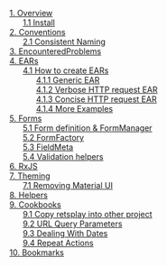 [1. Overview](/madog/Overview/readme.md#overview)<br>
&nbsp;&nbsp;&nbsp;&nbsp;&nbsp;&nbsp;[1.1 Install](/madog/Overview/readme.md#install)<br>
[2. Conventions](/madog/Conventions/readme.md#conventions)<br>
&nbsp;&nbsp;&nbsp;&nbsp;&nbsp;&nbsp;[2.1 Consistent Naming](/madog/Conventions/readme.md#consistent-naming)<br>
[3. EncounteredProblems](/madog/EncounteredProblems/readme.md#encounteredproblems)<br>
[4. EARs](/madog/EARs/readme.md#ears)<br>
&nbsp;&nbsp;&nbsp;&nbsp;&nbsp;&nbsp;[4.1 How to create EARs](/madog/EARs/readme.md#how-to-create-ears)<br>
&nbsp;&nbsp;&nbsp;&nbsp;&nbsp;&nbsp;&nbsp;&nbsp;&nbsp;&nbsp;&nbsp;&nbsp;[4.1.1 Generic EAR](/madog/EARs/readme.md#generic-ear)<br>
&nbsp;&nbsp;&nbsp;&nbsp;&nbsp;&nbsp;&nbsp;&nbsp;&nbsp;&nbsp;&nbsp;&nbsp;[4.1.2 Verbose HTTP request EAR](/madog/EARs/readme.md#verbose-http-request-ear)<br>
&nbsp;&nbsp;&nbsp;&nbsp;&nbsp;&nbsp;&nbsp;&nbsp;&nbsp;&nbsp;&nbsp;&nbsp;[4.1.3 Concise HTTP request EAR](/madog/EARs/readme.md#concise-http-request-ear)<br>
&nbsp;&nbsp;&nbsp;&nbsp;&nbsp;&nbsp;&nbsp;&nbsp;&nbsp;&nbsp;&nbsp;&nbsp;[4.1.4 More Examples](/madog/EARs/readme.md#more-examples)<br>
[5. Forms](/madog/Forms/readme.md#forms)<br>
&nbsp;&nbsp;&nbsp;&nbsp;&nbsp;&nbsp;[5.1 Form definition & FormManager](/madog/Forms/readme.md#form-definition--formmanager)<br>
&nbsp;&nbsp;&nbsp;&nbsp;&nbsp;&nbsp;[5.2 FormFactory](/madog/Forms/readme.md#formfactory)<br>
&nbsp;&nbsp;&nbsp;&nbsp;&nbsp;&nbsp;[5.3 FieldMeta](/madog/Forms/readme.md#fieldmeta)<br>
&nbsp;&nbsp;&nbsp;&nbsp;&nbsp;&nbsp;[5.4 Validation helpers](/madog/Forms/readme.md#validation-helpers)<br>
[6. RxJS](/madog/RxJS/readme.md#rxjs)<br>
[7. Theming](/madog/Theming/readme.md#theming)<br>
&nbsp;&nbsp;&nbsp;&nbsp;&nbsp;&nbsp;[7.1 Removing Material UI](/madog/Theming/readme.md#removing-material-ui)<br>
[8. Helpers](/madog/Helpers/readme.md#helpers)<br>
[9. Cookbooks](/madog/Cookbook/readme.md#cookbooks)<br>
&nbsp;&nbsp;&nbsp;&nbsp;&nbsp;&nbsp;[9.1 Copy retsplay into other project](/madog/Cookbook/readme.md#copy-retsplay-into-other-project)<br>
&nbsp;&nbsp;&nbsp;&nbsp;&nbsp;&nbsp;[9.2 URL Query Parameters](/madog/Cookbook/readme.md#url-query-parameters)<br>
&nbsp;&nbsp;&nbsp;&nbsp;&nbsp;&nbsp;[9.3 Dealing With Dates](/madog/Cookbook/readme.md#dealing-with-dates)<br>
&nbsp;&nbsp;&nbsp;&nbsp;&nbsp;&nbsp;[9.4 Repeat Actions](/madog/Cookbook/readme.md#repeat-actions)<br>
[10. Bookmarks](/madog/Bookmarks/readme.md#bookmarks)<br>

 

